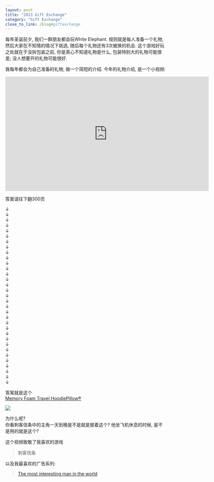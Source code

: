 ```yaml
---
layout: post
title: "2013 Gift Exchange"
category: "Gift Exchange"
close_to_link: /blog#giftexchange
---
```


每年圣诞前夕, 我们一群朋友都会玩White Elephant. 规则就是每人准备一个礼物, 然后大家在不知情的情况下挑选, 随后每个礼物还有3次被换的机会. 这个游戏好玩之处就在于没拆包装之前, 你是真心不知道礼物是什么, 包装特别大的礼物可能很差; 没人想要开的礼物可能很好.

我每年都会为自己准备的礼物, 做一个简短的介绍. 今年的礼物介绍, 是一个小视频:

<iframe width="640" height="360" src="https://www.youtube.com/embed/FgnkMFPn8Uc" frameborder="0" allowfullscreen></iframe>

答案请往下翻300页

↓  
↓  
↓  
↓  
↓  
↓  
↓  
↓  
↓  
↓  
↓  
↓  
↓  
↓  
↓  
↓  
↓  
↓  
↓  
↓  
↓  
↓  
↓  
↓  
↓  
↓  
↓  
↓  
↓  
↓  
↓  
↓  
↓ 

答案就是这个  
[Memory Foam Travel HoodiePillow®](http://www.hoodiepillow.com/collections/travel-hoodiepillow-hooded-neck-pillow/products/new-memory-foam-gray-travel-hoodiepillow)

![](https://s3-us-west-1.amazonaws.com/blog.zurassic.com/2016/Feb/pillow-1454795519001.jpg)

为什么呢?  
你看刺客信条中的主角一天到晚是不是就是披着这个? 他坐飞机休息的时候, 是不是用的就是这个?


这个视频致敬了我喜欢的游戏
> 刺客信条

以及我最喜欢的广告系列: 

> [The most interesting man in the world](http://www.dosequis.com/videos/dos-equis-commercials)